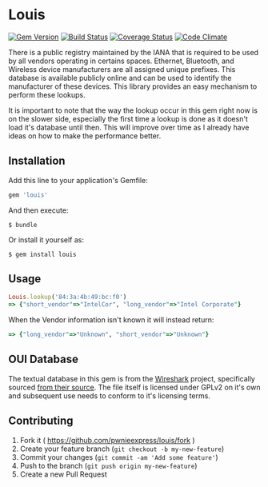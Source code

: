 # Louis

[![Gem Version](https://badge.fury.io/rb/louis.svg)](http://badge.fury.io/rb/louis)
[![Build Status](https://travis-ci.org/sstelfox/louis.svg?branch=master)](https://travis-ci.org/sstelfox/louis)
[![Coverage Status](https://coveralls.io/repos/github/sstelfox/louis/badge.svg?branch=master)](https://coveralls.io/github/sstelfox/louis?branch=master)
[![Code Climate](https://codeclimate.com/github/sstelfox/louis/badges/gpa.svg)](https://codeclimate.com/github/sstelfox/louis)

There is a public registry maintained by the IANA that is required to be used
by all vendors operating in certains spaces. Ethernet, Bluetooth, and Wireless
device manufacturers are all assigned unique prefixes. This database is
available publicly online and can be used to identify the manufacturer of these
devices. This library provides an easy mechanism to perform these lookups.

It is important to note that the way the lookup occur in this gem right now is
on the slower side, especially the first time a lookup is done as it doesn't
load it's database until then. This will improve over time as I already have
ideas on how to make the performance better.

## Installation

Add this line to your application's Gemfile:

```ruby
gem 'louis'
```

And then execute:

    $ bundle

Or install it yourself as:

    $ gem install louis

## Usage

```ruby
Louis.lookup('84:3a:4b:49:bc:f0')
=> {"short_vendor"=>"IntelCor", "long_vendor"=>"Intel Corporate"}
```

When the Vendor information isn't known it will instead return:

```ruby
=> {"long_vendor"=>"Unknown", "short_vendor"=>"Unknown"}
```

## OUI Database

The textual database in this gem is from the [Wireshark][1] project,
specifically sourced [from their source][2]. The file itself is licensed under
GPLv2 on it's own and subsequent use needs to conform to it's licensing terms.

## Contributing

1. Fork it ( https://github.com/pwnieexpress/louis/fork )
2. Create your feature branch (`git checkout -b my-new-feature`)
3. Commit your changes (`git commit -am 'Add some feature'`)
4. Push to the branch (`git push origin my-new-feature`)
5. Create a new Pull Request

[1]: https://wireshark.org/
[2]: https://code.wireshark.org/review/gitweb?p=wireshark.git;a=blob_plain;f=manuf
